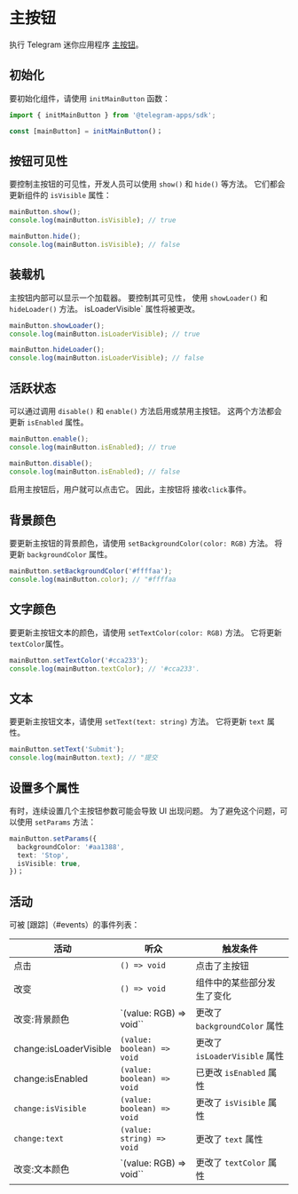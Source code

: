 # 主按钮

执行 Telegram 迷你应用程序 [主按钮](.../.../.../.../platform/main-button.md)。

## 初始化

要初始化组件，请使用 `initMainButton` 函数：

```typescript
import { initMainButton } from '@telegram-apps/sdk';

const [mainButton] = initMainButton()；  
```

## 按钮可见性

要控制主按钮的可见性，开发人员可以使用 `show()` 和 `hide()` 等方法。
它们都会更新组件的 `isVisible` 属性：

```typescript
mainButton.show();
console.log(mainButton.isVisible); // true  

mainButton.hide();
console.log(mainButton.isVisible); // false  
```

## 装载机

主按钮内部可以显示一个加载器。 要控制其可见性，
使用 `showLoader()` 和 `hideLoader()` 方法。 isLoaderVisible\` 属性将被更改。

```typescript
mainButton.showLoader();
console.log(mainButton.isLoaderVisible); // true  

mainButton.hideLoader();
console.log(mainButton.isLoaderVisible); // false
```

## 活跃状态

可以通过调用 `disable()` 和 `enable()` 方法启用或禁用主按钮。
这两个方法都会更新 `isEnabled` 属性。

```typescript
mainButton.enable();
console.log(mainButton.isEnabled); // true  

mainButton.disable();
console.log(mainButton.isEnabled); // false
```

启用主按钮后，用户就可以点击它。 因此，主按钮将
接收`click`事件。

## 背景颜色

要更新主按钮的背景颜色，请使用 `setBackgroundColor(color: RGB)` 方法。
将更新 `backgroundColor` 属性。

```typescript
mainButton.setBackgroundColor('#ffffaa');
console.log(mainButton.color); // "#ffffaa
```

## 文字颜色

要更新主按钮文本的颜色，请使用 `setTextColor(color: RGB)` 方法。 它将更新
`textColor`属性。

```typescript
mainButton.setTextColor('#cca233');
console.log(mainButton.textColor); // '#cca233'.
```

## 文本

要更新主按钮文本，请使用 `setText(text: string)` 方法。 它将更新 `text`
属性。

```typescript
mainButton.setText('Submit');
console.log(mainButton.text); // "提交
```

## 设置多个属性

有时，连续设置几个主按钮参数可能会导致
UI 出现问题。 为了避免这个问题，可以使用 `setParams` 方法：

```typescript
mainButton.setParams({
  backgroundColor: '#aa1388',
  text: 'Stop',
  isVisible: true,
})；
```

## 活动

可被 [跟踪]（#events）的事件列表：

| 活动                                     | 听众                                                            | 触发条件                     |
| -------------------------------------- | ------------------------------------------------------------- | ------------------------ |
| 点击                                     | `() => void`                                                  | 点击了主按钮                   |
| 改变                                     | `() => void`                                                  | 组件中的某些部分发生了变化            |
| 改变:背景颜色                | \`(value: RGB) => void\`\` | 更改了 `backgroundColor` 属性 |
| change:isLoaderVisible | `(value: boolean) => void`                                    | 更改了 `isLoaderVisible` 属性 |
| change:isEnabled       | `(value: boolean) => void`                                    | 已更改 `isEnabled` 属性       |
| `change:isVisible`                     | `(value: boolean) => void`                                    | 更改了 `isVisible` 属性       |
| `change:text`                          | `(value: string) => void`                                     | 更改了 `text` 属性            |
| 改变:文本颜色                | \`(value: RGB) => void\`\` | 更改了 `textColor` 属性       |

